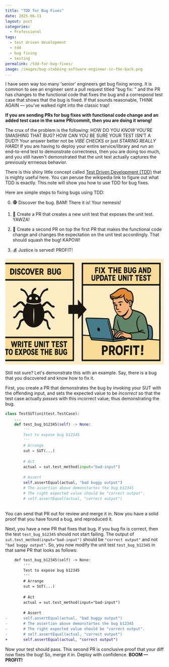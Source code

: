 ```yaml
---
title: "TDD for Bug Fixes"
date: 2025-06-11
layout: post
categories: 
  - Professional
tags:
  - test driven development
  - tdd
  - bug fixing
  - testing
permalink: /tdd-for-bug-fixes/
image: /images/bug-stabbing-software-engineer-in-the-back.png
...
```


<!-- ![](/images/bug-stabbing-software-engineer-in-the-back.png) -->

I have seen way too many 'senior' engineers get bug fixing wrong. It is common to see an engineer sent a pull request titled "bug fix: <something>" and the PR has changes to the functional code that fixes the bug and a correspond test case that shows that the bug is fixed. If that sounds reasonable, THINK AGAIN — you’ve walked right into the classic trap! 

**If you are sending PRs for bug fixes with functional code change and an added test case in the same PR/commit, then you are doing it wrong!**

The crux of the problem is the following: HOW DO YOU *KNOW* YOU’RE SMASHING THAT BUG? HOW CAN YOU BE SURE YOUR TEST ISN’T A DUD?! Your answer better not be *VIBE CHECKS* or just *STARING REALLY HARD*! If you are having to deploy your entire service/library and run an end-to-end test to demonstrate correctness, then you are doing too much, and you still haven't demonstrated that the unit test actually captures the previously errneous behavior.


There is this shiny little concept called [Test Driven Development (TDD)](https://en.wikipedia.org/wiki/Test-driven_development) that is mighty useful here. You can peruse the wikipedia link to figure out what TDD is exactly. This note will show you how to use TDD for bug fixes.

Here are simple steps to fixing bugs using TDD:

0. 🕵️ Discover the bug. BAM! There it is! Your nemesis!

1. 🧪 Create a PR that creates a new unit test that exposes the unit test. YAWZA!

2. 🔧 Create a second PR on top the first PR that makes the functional code change and changes the expectation on the unit test accordingly. That should squash the bug! KAPOW!

3. 💰 Justice is served! PROFIT!

![](/images/tdd-bug-lifecycle.png)

Still not sure? Let's demonstrate this with an example. Say, there is a bug that you discovered and know how to fix it. 

First, you create a PR that demonstrates the bug by invoking your SUT with the offending input, and sets the expected value to be _incorrect_ so that the test case actually *passes* with this incorrect value; thus demonstrating the bug.

```python
class TestSUT(unittest.TestCase):
    ...
    def test_bug_b12345(self) -> None:
        '''
        Test to expose bug b12345
        '''
        # Arrange
        sut = SUT(...)
        
        # Act
        actual = sut.test_method(input="bad-input")

        # Assert
        self.assertEqual(actual, "bad buggy output")
        # The assertion above demonstartes the bug b12345
        # The right expected value should be "correct output".
        # self.assertEqual(actual, "correct output")
        
```

You can send that PR out for review and merge it in. Now you have a solid proof that you have found a bug, and reproduced it.

Next, you have a new PR that fixes that bug. If you bug fix is correct, then the test `test_bug_b12345` should not start failing. The output of `sut.test_method(input="bad-input")` should be `"correct output"` and not `"bad buggy output"`. So, you now modify the unit test `test_bug_b12345` in that same PR that looks as follows:
```diff
    def test_bug_b12345(self) -> None:
        '''
        Test to expose bug b12345
        '''
        # Arrange
        sut = SUT(...)
        
        # Act
        actual = sut.test_method(input="bad-input")

        # Assert
-       self.assertEqual(actual, "bad buggy output")
-       # The assertion above demonstartes the bug b12345
-       # The right expected value should be "correct output".
-       # self.assertEqual(actual, "correct output")
+       self.assertEqual(actual, "correct output")
```

Now your test should pass. This second PR is conclusive proof that your diff now fixes the bug! So, merge it in. Deploy with confidence. **BOOM — PROFIT!**
